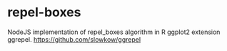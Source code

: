 # repel-boxes
NodeJS implementation of repel_boxes algorithm in R ggplot2 extension ggrepel. https://github.com/slowkow/ggrepel
